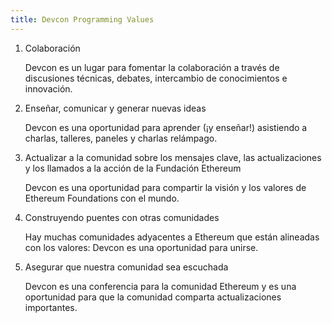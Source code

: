 ```yaml
---
title: Devcon Programming Values
---
```


1. Colaboración

    Devcon es un lugar para fomentar la colaboración a través de discusiones técnicas, debates, intercambio de conocimientos e innovación.

2. Enseñar, comunicar y generar nuevas ideas

    Devcon es una oportunidad para aprender (¡y enseñar!) asistiendo a charlas, talleres, paneles y charlas relámpago.

3. Actualizar a la comunidad sobre los mensajes clave, las actualizaciones y los llamados a la acción de la Fundación Ethereum

    Devcon es una oportunidad para compartir la visión y los valores de Ethereum Foundations con el mundo.

4. Construyendo puentes con otras comunidades

    Hay muchas comunidades adyacentes a Ethereum que están alineadas con los valores: Devcon es una oportunidad para unirse.

5. Asegurar que nuestra comunidad sea escuchada

    Devcon es una conferencia para la comunidad Ethereum y es una oportunidad para que la comunidad comparta actualizaciones importantes.